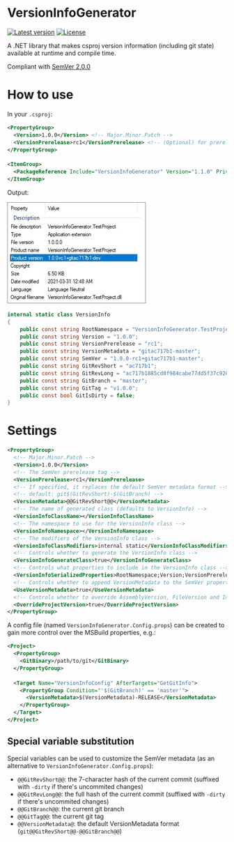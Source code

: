 # VersionInfoGenerator

[![Latest version](https://img.shields.io/nuget/v/VersionInfoGenerator?color=green&style=for-the-badge)](https://www.nuget.org/packages/VersionInfoGenerator)
[![License](https://img.shields.io/badge/license-MIT-blue?style=for-the-badge)](LICENSE)

A .NET library that makes csproj version information (including git state) available at runtime and compile time.

Compliant with [SemVer 2.0.0](https://semver.org)

# How to use

In your `.csproj`:

```xml
<PropertyGroup>
  <Version>1.0.0</Version> <!-- Major.Minor.Patch -->
  <VersionPrerelease>rc1</VersionPrerelease> <!-- (Optional) for prereleases: 1.0.0-rc1 -->
</PropertyGroup>

<ItemGroup>
  <PackageReference Include="VersionInfoGenerator" Version="1.1.0" PrivateAssets="all" />
</ItemGroup>
```

Output:

![file_info](img/file_info.jpg)

```cs
internal static class VersionInfo
{
    public const string RootNamespace = "VersionInfoGenerator.TestProject";
    public const string Version = "1.0.0";
    public const string VersionPrerelease = "rc1";
    public const string VersionMetadata = "gitac717b1-master";
    public const string SemVer = "1.0.0-rc1+gitac717b1-master";
    public const string GitRevShort = "ac717b1";
    public const string GitRevLong = "ac717b1885cd0f984cabe77dd5f37c9200795298";
    public const string GitBranch = "master";
    public const string GitTag = "v1.0.0";
    public const bool GitIsDirty = false;
}
```

# Settings

```xml
<PropertyGroup>
  <!-- Major.Minor.Patch -->
  <Version>1.0.0</Version>
  <!-- The SemVer prerelease tag -->
  <VersionPrerelease>rc1</VersionPrerelease>
  <!-- If specified, it replaces the default SemVer metadata format -->
  <!-- default: git$(GitRevShort)-$(GitBranch) -->
  <VersionMetadata>@@GitRevShort@@</VersionMetadata>
  <!-- The name of generated class (defaults to VersionInfo) -->
  <VersionInfoClassName></VersionInfoClassName>
  <!-- The namespace to use for the VersionInfo class -->
  <VersionInfoNamespace></VersionInfoNamespace>
  <!-- The modifiers of the VersionInfo class -->
  <VersionInfoClassModifiers>internal static</VersionInfoClassModifiers>
  <!-- Controls whether to generate the VersionInfo class -->
  <VersionInfoGenerateClass>true</VersionInfoGenerateClass>
  <!-- Controls what properties to include in the VersionInfo class -->
  <VersionInfoSerializedProperties>RootNamespace;Version;VersionPrerelease;VersionMetadata;SemVer;GitRevShort;GitRevLong;GitBranch;GitTag;GitIsDirty</VersionInfoSerializedProperties>
  <!-- Controls whether to append VersionMetadata to the SemVer property -->
  <UseVersionMetadata>true</UseVersionMetadata>
  <!-- Controls whether to override AssemblyVersion, FileVersion and InformationalVersion -->
  <OverrideProjectVersion>true</OverrideProjectVersion>
</PropertyGroup>
```

A config file (named `VersionInfoGenerator.Config.props`) can be created to gain more control over the MSBuild properties, e.g.:

```xml
<Project>
  <PropertyGroup>
    <GitBinary>/path/to/git</GitBinary>
  </PropertyGroup>

  <Target Name="VersionInfoConfig" AfterTargets="GetGitInfo">
    <PropertyGroup Condition="'$(GitBranch)' == 'master'">
      <VersionMetadata>$(VersionMetadata)-RELEASE</VersionMetadata>
    </PropertyGroup>
  </Target>
</Project>
```

## Special variable substitution

Special variables can be used to customize the SemVer metadata (as an alternative to `VersionInfoGenerator.Config.props`):

- `@@GitRevShort@@`: the 7-character hash of the current commit (suffixed with `-dirty` if there's uncommited changes)
- `@@GitRevLong@@`: the full hash of the current commit (suffixed with `-dirty` if there's uncommited changes)
- `@@GitBranch@@`: the current git branch
- `@@GitTag@@`: the current git tag
- `@@VersionMetadata@`: the default VersionMetadata format (`git@@GitRevShort@@-@@GitBranch@@`)
